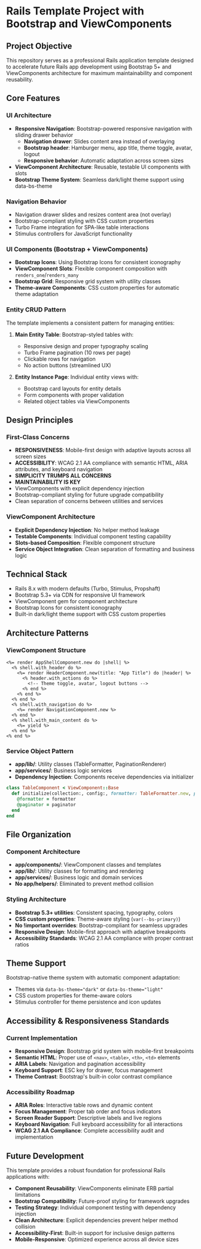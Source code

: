 # Rails Template Project with Bootstrap and ViewComponents

## Project Objective

This repository serves as a professional Rails application template designed to accelerate future Rails app development using Bootstrap 5+ and ViewComponents architecture for maximum maintainability and component reusability.

## Core Features

### UI Architecture
- **Responsive Navigation**: Bootstrap-powered responsive navigation with sliding drawer behavior
  - **Navigation drawer**: Slides content area instead of overlaying
  - **Bootstrap header**: Hamburger menu, app title, theme toggle, avatar, logout
  - **Responsive behavior**: Automatic adaptation across screen sizes
- **ViewComponent Architecture**: Reusable, testable UI components with slots
- **Bootstrap Theme System**: Seamless dark/light theme support using data-bs-theme

### Navigation Behavior
- Navigation drawer slides and resizes content area (not overlay)
- Bootstrap-compliant styling with CSS custom properties
- Turbo Frame integration for SPA-like table interactions
- Stimulus controllers for JavaScript functionality

### UI Components (Bootstrap + ViewComponents)
- **Bootstrap Icons**: Using Bootstrap Icons for consistent iconography
- **ViewComponent Slots**: Flexible component composition with `renders_one`/`renders_many`
- **Bootstrap Grid**: Responsive grid system with utility classes
- **Theme-aware Components**: CSS custom properties for automatic theme adaptation

### Entity CRUD Pattern
The template implements a consistent pattern for managing entities:

1. **Main Entity Table**: Bootstrap-styled tables with:
   - Responsive design and proper typography scaling
   - Turbo Frame pagination (10 rows per page)
   - Clickable rows for navigation
   - No action buttons (streamlined UX)

2. **Entity Instance Page**: Individual entity views with:
   - Bootstrap card layouts for entity details
   - Form components with proper validation
   - Related object tables via ViewComponents

## Design Principles

### First-Class Concerns
- **RESPONSIVENESS**: Mobile-first design with adaptive layouts across all screen sizes
- **ACCESSIBILITY**: WCAG 2.1 AA compliance with semantic HTML, ARIA attributes, and keyboard navigation
- **SIMPLICITY TRUMPS ALL CONCERNS**
- **MAINTAINABILITY IS KEY**
- ViewComponents with explicit dependency injection
- Bootstrap-compliant styling for future upgrade compatibility
- Clean separation of concerns between utilities and services

### ViewComponent Architecture
- **Explicit Dependency Injection**: No helper method leakage
- **Testable Components**: Individual component testing capability
- **Slots-based Composition**: Flexible component structure
- **Service Object Integration**: Clean separation of formatting and business logic

## Technical Stack
- Rails 8.x with modern defaults (Turbo, Stimulus, Propshaft)
- Bootstrap 5.3+ via CDN for responsive UI framework
- ViewComponent gem for component architecture
- Bootstrap Icons for consistent iconography
- Built-in dark/light theme support with CSS custom properties

## Architecture Patterns

### ViewComponent Structure
```erb
<%= render AppShellComponent.new do |shell| %>
  <% shell.with_header do %>
    <%= render HeaderComponent.new(title: "App Title") do |header| %>
      <% header.with_actions do %>
        <!-- Theme toggle, avatar, logout buttons -->
      <% end %>
    <% end %>
  <% end %>
  <% shell.with_navigation do %>
    <%= render NavigationComponent.new %>
  <% end %>
  <% shell.with_main_content do %>
    <%= yield %>
  <% end %>
<% end %>
```

### Service Object Pattern
- **app/lib/**: Utility classes (TableFormatter, PaginationRenderer)
- **app/services/**: Business logic services
- **Dependency Injection**: Components receive dependencies via initializer

```ruby
class TableComponent < ViewComponent::Base
  def initialize(collection:, config:, formatter: TableFormatter.new, paginator: PaginationRenderer.new)
    @formatter = formatter
    @paginator = paginator
  end
end
```

## File Organization

### Component Architecture
- **app/components/**: ViewComponent classes and templates
- **app/lib/**: Utility classes for formatting and rendering
- **app/services/**: Business logic and domain services
- **No app/helpers/**: Eliminated to prevent method collision

### Styling Architecture
- **Bootstrap 5.3+ utilities**: Consistent spacing, typography, colors
- **CSS custom properties**: Theme-aware styling (`var(--bs-primary)`)
- **No !important overrides**: Bootstrap-compliant for seamless upgrades
- **Responsive Design**: Mobile-first approach with adaptive breakpoints
- **Accessibility Standards**: WCAG 2.1 AA compliance with proper contrast ratios

## Theme Support
Bootstrap-native theme system with automatic component adaptation:
- Themes via `data-bs-theme="dark"` or `data-bs-theme="light"`
- CSS custom properties for theme-aware colors
- Stimulus controller for theme persistence and icon updates

## Accessibility & Responsiveness Standards

### Current Implementation
- **Responsive Design**: Bootstrap grid system with mobile-first breakpoints
- **Semantic HTML**: Proper use of `<nav>`, `<table>`, `<th>`, `<td>` elements
- **ARIA Labels**: Navigation and pagination accessibility
- **Keyboard Support**: ESC key for drawer, focus management
- **Theme Contrast**: Bootstrap's built-in color contrast compliance

### Accessibility Roadmap
- **ARIA Roles**: Interactive table rows and dynamic content
- **Focus Management**: Proper tab order and focus indicators
- **Screen Reader Support**: Descriptive labels and live regions
- **Keyboard Navigation**: Full keyboard accessibility for all interactions
- **WCAG 2.1 AA Compliance**: Complete accessibility audit and implementation

## Future Development
This template provides a robust foundation for professional Rails applications with:
- **Component Reusability**: ViewComponents eliminate ERB partial limitations
- **Bootstrap Compatibility**: Future-proof styling for framework upgrades
- **Testing Strategy**: Individual component testing with dependency injection
- **Clean Architecture**: Explicit dependencies prevent helper method collision
- **Accessibility-First**: Built-in support for inclusive design patterns
- **Mobile-Responsive**: Optimized experience across all device sizes